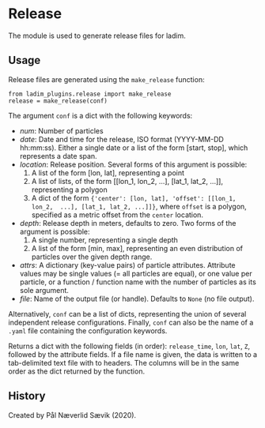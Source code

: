 # Release

The module is used to generate release files for ladim. 


## Usage

Release files are generated using the `make_release` function:

```
from ladim_plugins.release import make_release
release = make_release(conf)
```

The argument `conf` is a dict with the following keywords: 

-   *num*: Number of particles
-   *date*: Date and time for the release, ISO format (YYYY-MM-DD hh:mm:ss).
    Either a single date or a list of the form [start, stop], which represents
    a date span.
-   *location*: Release position. Several forms of this argument is possible:
    1.  A list of the form [lon, lat], representing a point
    2.  A list of lists, of the form [[lon_1, lon_2, ...], [lat_1, lat_2, ...]],
        representing a polygon
    3.  A dict of the form `{'center': [lon, lat], 'offset': [[lon_1, lon_2, 
        ...], [lat_1, lat_2, ...]]}`,
        where `offset` is a polygon, specified as a metric offset from the
        `center` location.
-   *depth*: Release depth in meters, defaults to zero. Two forms of the
    argument is possible:
    1.  A single number, representing a single depth
    2.  A list of the form [min, max], representing an even distribution of
        particles over the given depth range.
-   *attrs*: A dictionary (key-value pairs) of particle attributes. Attribute
    values may be single values (= all particles are equal), or one value per
    particle, or a function / function name with the number of particles as its
    sole argument.
-   *file*: Name of the output file (or handle). Defaults to `None` (no file
    output).

Alternatively, `conf` can be a list of dicts, representing the union of several
independent release configurations. Finally, `conf` can also be the name of a
`.yaml` file containing the configuration keywords.

Returns a dict with the following fields (in order): `release_time`, `lon`,
`lat`, `Z`, followed by the attribute fields. If a file name is given, the data
is written to a tab-delimited text file with to headers. The columns will be in
the same order as the dict returned by the function.

## History

Created by Pål Næverlid Sævik (2020).
